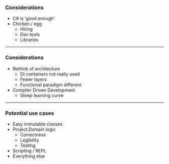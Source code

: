 ### Considerations

- C# is 'good enough'
- Chicken / egg
  - Hiring 
  - Dev tools
  - Libraries

---

### Considerations

- Rethink of architecture
  - DI containers not really used
  - Fewer layers
  - Functional paradigm different
- Compiler Driven Development
  - Steep learning curve

---

### Potential use cases

- Easy immutable classes
- Project.Domain logic
  - Correctness
  - Legibility
  - Testing
- Scripting / REPL
- Everything else

